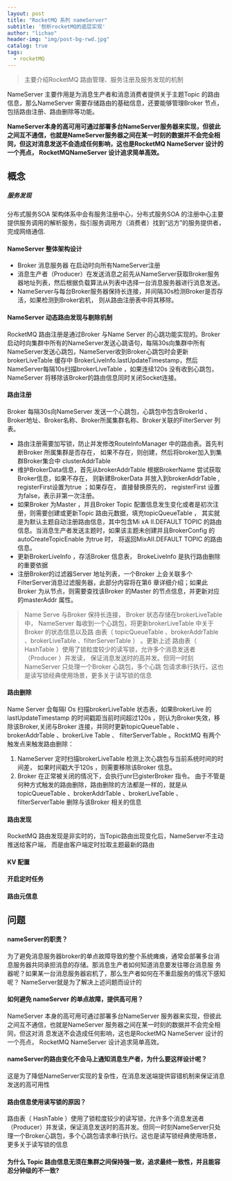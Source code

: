 ```yaml
---
layout: post
title: "RocketMQ 系列 nameServer"
subtitle: '刨析rocketMQ的底层实现'
author: "lichao"
header-img: "img/post-bg-rwd.jpg"
catalog: true
tags:
  - rocketMQ
---
```


> 主要介绍RocketMQ 路由管理、服务注册及服务发现的机制

NameServer 主要作用是为消息生产者和消息消费者提供关于主题Topic 的路由信息，那么NameServer 需要存储路由的基础信息，还要能够管理Broker 节点，包括路由注册、路由删除等功能。

**NameServer本身的高可用可通过部署多台NameServer服务器来实现，但彼此之间互不通信，也就是NameServer服务器之间在某一时刻的数据并不会完全相同，但这对消息发送不会造成任何影响，这也是RocketMQ NameServer 设计的一个亮点， RocketMQNameServer 设计追求简单高效。**

## 概念
##### 服务发现
分布式服务SOA 架构体系中会有服务注册中心，分布式服务SOA 的注册中心主要提供服务调用的解析服务，指引服务调用方（消费者）找到“远方”的服务提供者，完成网络通信.

#### NameServer 整体架构设计
* Broker 消息服务器 在启动时向所有NameServer注册
* 消息生产者（Producer）在发送消息之前先从NameServer获取Broker服务器地址列表，然后根据负载算法从列表中选择一台消息服务器进行消息发送。
* NameServer与每台Broker服务器保持长连接，并间隔30s检测Broker是否存活，如果检测到Broker宕机， 则从路由注册表中将其移除。
#### NameServer 动态路由发现与剔除机制
RocketMQ 路由注册是通过Broker 与Name Server 的心跳功能实现的。Broker启动时向集群中所有的NameServer发送心跳语句，每隔30s向集群中所有NameServer发送心跳包，NameServer收到Broker心跳包时会更新brokerLiveTable 缓存中 BrokerLivelnfo.lastUpdateTimestamp，然后 NameServer每隔10s扫描brokerLiveTable ，如果连续120s 没有收到心跳包，NameServer 将移除该Broker的路由信息同时关闭Socket连接。

#### 路由注册

Broker 每隔30s向NameServer 发送一个心跳包，心跳包中包含BrokerId 、Broker地址、Broker名称、Broker所属集群名称、Broker关联的FilterServer 列表。
* 路由注册需要加写锁，防止并发修改RoutelnfoManager 中的路由表。首先判断Broker 所属集群是否存在， 如果不存在，则创建，然后将broker加入到集群Broker集合中 clusterAddrTable
* 维护BrokerData信息，首先从brokerAddrTable 根据BrokerName 尝试获取Broker信息，如果不存在， 则新建BrokerData 并放入到brokerAddrTable , registerFirst设置为true ；如果存在， 直接替换原先的， registerFirst 设置为false，表示非第一次注册。
* 如果Broker 为Master ，并且Broker Topic 配置信息发生变化或者是初次注册，则需要创建或更新Topic 路由元数据，填充topicQueueTable ， 其实就是为默认主题自动注册路由信息，其中包含Mi xA II.DEFAULT TOPIC 的路由信息。当消息生产者发送主题时，如果该主题未创建并且BrokerConfig 的autoCreateTopicEnable 为true 时， 将返回MixAII.DEFAULT TOPIC 的路由信息。
* 更新BrokerLivelnfo ，存活Broker 信息表， BrokeLivelnfo 是执行路由删除的重要依据
* 注册Broker的过滤器Server 地址列表，一个Broker 上会关联多个FilterServer消息过滤服务器，此部分内容将在第6 章详细介绍；如果此Broker 为从节点，则需要查找该Broker 的Master 的节点信息，并更新对应的masterAddr 属性。

> Name Serve 与Broker 保持长连接， Broker 状态存储在brokerLiveTable 中，
NameServer 每收到一个心跳包，将更新brokerLiveTable 中关于Broker 的状态信息以及路
由表（ topicQueueTable 、brokerAddrTable 、brokerLiveTable 、filterServerTable ） 。更新上述
路由表（ HashTable ）使用了锁粒度较少的读写锁，允许多个消息发送者（Producer ）并发读，
保证消息发送时的高并发。但同一时刻NameServer 只处理一个Broker 心跳包，多个心跳
包请求串行执行。这也是读写锁经典使用场景，更多关于读写锁的信息

#### 路由删除
Name Server 会每隔I Os 扫描brokerLiveTable 状态表，如果BrokerLive 的lastUpdateTimestamp 的时间戳距当前时间超过120s ，则认为Broker失效，移除该Broker,关闭与Broker 连接，并同时更新topicQueueTable 、brokerAddrTable 、brokerLive Table 、
filterServerTable 。RocktMQ 有两个触发点来触发路由删除：
1. NameServer 定时扫描brokerLiveTable 检测上次心跳包与当前系统时间的时间差，
如果时间戳大于120s ，则需要移除该Broker 信息。
2. Broker 在正常被关闭的情况下，会执行unr巳gisterBroker 指令。
由于不管是何种方式触发的路由删除，路由删除的方法都是一样的，就是从topicQueueTable 、brokerAddrTable 、brokerLiveTable 、filterServerTable 删除与该Broker 相关的信息

#### 路由发现
RocketMQ 路由发现是非实时的，当Topic路由出现变化后，NameServer不主动推送给客户端， 而是由客户端定时拉取主题最新的路由

#### KV 配置

#### 开启定时任务
#### 路由元信息



## 问题

#### nameServer的职责？
为了避免消息服务器broker的单点故障导致的整个系统瘫痪，通常会部署多台消息服务器共同承担消息的存储。那消息生产者如何知道消息要发往哪台消息服
务器呢？如果某一台消息服务器宕机了，那么生产者如何在不重启服务的情况下感知呢？ NameServer就是为了解决上述问题而设计的
#### 如何避免 nameServer 的单点故障，提供高可用？
NameServer 本身的高可用可通过部署多台NameServer 服务器来实现，但彼此之间互不通信，也就是NameServer 服务器之间在某一时刻的数据并不会完全相同，但这对消 息发送不会造成任何影响，这也是RocketMQ NameServer 设计的一个亮点， RocketMQ NameServer 设计追求简单高效。
#### nameServer的路由变化不会马上通知消息生产者，为什么要这样设计呢？
这是为了降低NameServer实现的复杂性，在消息发送端提供容错机制来保证消息发送的高可用性

#### 路由信息使用读写锁的原因？
路由表（ HashTable ）使用了锁粒度较少的读写锁，允许多个消息发送者（Producer）并发读，保证消息发送时的高并发。但同一时刻NameServer只处理一个Broker心跳包，多个心跳包请求串行执行。这也是读写锁经典使用场景，更多关于读写锁的信息

####  为什么 Topic 路由信息无须在集群之间保持强一致，追求最终一致性，并且能容忍分钟级的不一致?
